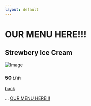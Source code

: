 ```yaml
---
layout: default
---
```


# OUR MENU HERE!!!
## Strewbery Ice Cream 


![Image](https://github.com/user-attachments/assets/9f56805b-bbe7-405f-8b74-a81a6ab470bd)


### 50 บาท

[back](./)


<head>
  <meta charset="UTF-8" />
  <meta name="viewport" content="width=device-width, initial-scale=1.0" />
  <title>My Cool Site</title>
  <link href="https://cdn.jsdelivr.net/npm/tailwindcss@2.2.19/dist/tailwind.min.css" rel="stylesheet">
  
  <!-- Facebook Pixel Code -->
  <!-- Meta Pixel Code -->
<script>
!function(f,b,e,v,n,t,s)
{if(f.fbq)return;n=f.fbq=function(){n.callMethod?
n.callMethod.apply(n,arguments):n.queue.push(arguments)};
if(!f._fbq)f._fbq=n;n.push=n;n.loaded=!0;n.version='2.0';
n.queue=[];t=b.createElement(e);t.async=!0;
t.src=v;s=b.getElementsByTagName(e)[0];
s.parentNode.insertBefore(t,s)}(window, document,'script',
'https://connect.facebook.net/en_US/fbevents.js');
fbq('init', '704845828599877');
fbq('track', 'PageView');
</script>
<noscript><img height="1" width="1" style="display:none"
src="https://www.facebook.com/tr?id=704845828599877&ev=PageView&noscript=1"
/></noscript>
<!-- End Meta Pixel Code -->

<body>
  ...
  <script>
    fbq('track', 'Purchase', {currency: "THB", value: 50.00});
  </script>

<body>
<a href="#" class="track-purchase">OUR MENU HERE!!!</a>
<script>
document.querySelector('.track-purchase').addEventListener('click', function(event) {
  event.preventDefault();
  if (typeof fbq !== 'undefined') {
    fbq('track', 'Purchase', {
      currency: "USD",
      value: 30.00,
      content_name: "Strewbery Ice Cream"
    });
  }
  setTimeout(() => { window.location.href = "URL_หน้าสั่งซื้อ"; }, 300);
});
</script>
</body>
